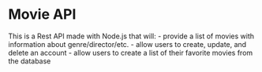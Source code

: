 <h1>Movie API</h1>
This is a Rest API made with Node.js that will:
- provide a list of movies with information about genre/director/etc.
- allow users to create, update, and delete an account
- allow users to create a list of their favorite movies from the database
